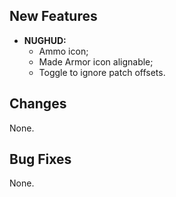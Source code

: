 ## New Features

- **NUGHUD:**
  - Ammo icon;
  - Made Armor icon alignable;
  - Toggle to ignore patch offsets.

## Changes

None.

## Bug Fixes

None.
